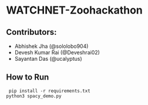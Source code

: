 # WATCHNET-Zoohackathon

## Contributors:
- Abhishek Jha (@sololobo904)
- Devesh Kumar Rai (@Deveshrai02)
- Sayantan Das (@ucalyptus)


## How to Run

`
pip install -r requirements.txt`<br>
`
python3 spacy_demo.py
`
